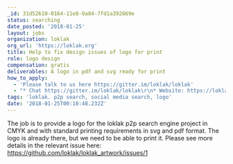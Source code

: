 ```yaml
---
_id: 31d52610-0164-11e8-9a84-7fd1a392669e
status: searching
date_posted: '2018-01-25'
layout: jobs
organization: loklak
org_url: 'https://loklak.org'
title: Help to fix design issues of logo for print
role: logo design
compensation: gratis
deliverables: A logo in pdf and svg ready for print
how_to_apply:
  - 'Please talk to us here https://gitter.im/loklak/loklak'
  - "* Chat https://gitter.im/loklak/loklak\r\n* Website: https://loklak.org\r\n* Issue: https://github.com/loklak/loklak_artwork/issues/1"
tags: 'loklak. p2p search, social media search, logo'
date: '2018-01-25T00:10:48.232Z'
---
```

The job is to provide a logo for the loklak p2p search engine project in CMYK and with standard printing requirements in svg and pdf format. The logo is already there, but we need to be able to print it. Please see more details in the relevant issue here: https://github.com/loklak/loklak_artwork/issues/1
